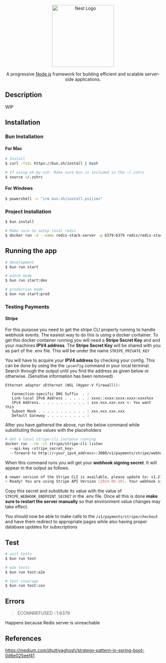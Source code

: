<p align="center">
  <a href="http://nestjs.com/" target="blank"><img src="https://nestjs.com/img/logo-small.svg" width="200" alt="Nest Logo" /></a>
</p>

  <p align="center">A progressive <a href="http://nodejs.org" target="_blank">Node.js</a> framework for building efficient and scalable server-side applications.</p>
    <p align="center">

## Description

WIP

## Installation

### Bun Installation

#### For Mac

```bash
# Install
$ curl -fsSL https://bun.sh/install | bash

# If using oh-my-zsh. Make sure bun is included in the ~/.zshrc
$ source ~/.zshrc
```

#### For Windows

```bash
$ powershell -c "irm bun.sh/install.ps1|iex"

```

### Project Installation

```bash
$ bun install

# Make sure to setup local redis
$ docker run -d --name redis-stack-server -p 6379:6379 redis/redis-stack-server:latest
```

## Running the app

```bash
# development
$ bun run start

# watch mode
$ bun run start:dev

# production mode
$ bun run start:prod
```

### Testing Payments

#### Stripe

For this purpose you need to get the stripe CLI properly running to handle webhook events. The easiest way to do this is using a docker container. To get this docker container running you will need a **Stripe Secret Key** and and your machines **IPV4 address**. The **Stripe Secret Key** will be shared with you as part of the .env file. This will be under the name `STRIPE_PRIVATE_KEY`

You will have to acquire your **IPV4 address** by checking your config. This can be done by using the the `ipconfig` command in your local terminal. Search through the output until you find the address as given below or otherwise. (Sensitive information has been removed)

```
Ethernet adapter vEthernet (WSL (Hyper-V firewall)):

   Connection-specific DNS Suffix  . :
   Link-local IPv6 Address . . . . . : xxxx::xxxx:xxxx:xxxx:xxxx%xx
   IPv4 Address. . . . . . . . . . . : xxx.xxx.xxx.xxx <- You want this
   Subnet Mask . . . . . . . . . . . : xxx.xxx.xxx.xxx
   Default Gateway . . . . . . . . . :
```

After you have gathered the above, run the below command while substituting those values with the placeholders

```bash
# Get a local stripe-cli instance running
docker run --rm -it stripe/stripe-cli listen
  --api-key <stripe_secret_key>
  --forward-to http://<your_ipv4_address>:3000/v1/payments/stripe/webhook
```

When this command runs you will get your **webhook signing secret**. It will appear in the output as follows.

```bash
A newer version of the Stripe CLI is available, please update to: v1.21.3
> Ready! You are using Stripe API Version [2024-06-20]. Your webhook signing secret is <secret_here> (^C to quit)
```

Copy this secret and substitute its value with the value of `STRIPE_WEBHOOK_ENDPOINT_SECRET` in the .env file. Once all this is done **make sure to restart the server manually** so that environment value changes may take effect.

You should now be able to make calls to the `/v1/payments/stripe/checkout` and have them redirect to appropriate pages while also having proper database updates for subscriptions

## Test

```bash
# unit tests
$ bun run test

# e2e tests
$ bun run test:e2e

# test coverage
$ bun run test:cov
```

## Errors

> ECONNREFUSED ::1:6379

Happens because Redis server is unreachable

## References

https://medium.com/@uttiyaghosh/strategy-pattern-in-spring-boot-0d6e025eef41
